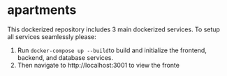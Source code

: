 # apartments
This dockerized repository includes 3 main dockerized services. To setup all services seamlessly please:

1. Run `docker-compose up --build`to build and initialize the frontend, backend, and database services. 
2. Then navigate to http://localhost:3001 to view the fronte
